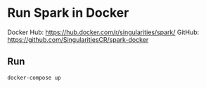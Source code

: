 # Run Spark in Docker

Docker Hub: https://hub.docker.com/r/singularities/spark/
GitHub:  https://github.com/SingularitiesCR/spark-docker

## Run
`docker-compose up`
